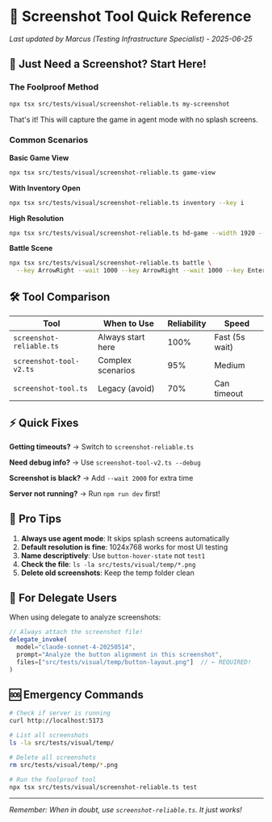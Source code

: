 # 📸 Screenshot Tool Quick Reference

*Last updated by Marcus (Testing Infrastructure Specialist) - 2025-06-25*

## 🚀 Just Need a Screenshot? Start Here!

### The Foolproof Method
```bash
npx tsx src/tests/visual/screenshot-reliable.ts my-screenshot
```
That's it! This will capture the game in agent mode with no splash screens.

### Common Scenarios

**Basic Game View**
```bash
npx tsx src/tests/visual/screenshot-reliable.ts game-view
```

**With Inventory Open**
```bash
npx tsx src/tests/visual/screenshot-reliable.ts inventory --key i
```

**High Resolution**
```bash
npx tsx src/tests/visual/screenshot-reliable.ts hd-game --width 1920 --height 1080
```

**Battle Scene**
```bash
npx tsx src/tests/visual/screenshot-reliable.ts battle \
  --key ArrowRight --wait 1000 --key ArrowRight --wait 1000 --key Enter
```

## 🛠️ Tool Comparison

| Tool | When to Use | Reliability | Speed |
|------|------------|-------------|--------|
| `screenshot-reliable.ts` | Always start here | 100% | Fast (5s wait) |
| `screenshot-tool-v2.ts` | Complex scenarios | 95% | Medium |
| `screenshot-tool.ts` | Legacy (avoid) | 70% | Can timeout |

## ⚡ Quick Fixes

**Getting timeouts?**
→ Switch to `screenshot-reliable.ts`

**Need debug info?**
→ Use `screenshot-tool-v2.ts --debug`

**Screenshot is black?**
→ Add `--wait 2000` for extra time

**Server not running?**
→ Run `npm run dev` first!

## 🎯 Pro Tips

1. **Always use agent mode**: It skips splash screens automatically
2. **Default resolution is fine**: 1024x768 works for most UI testing
3. **Name descriptively**: Use `button-hover-state` not `test1`
4. **Check the file**: `ls -la src/tests/visual/temp/*.png`
5. **Delete old screenshots**: Keep the temp folder clean

## 📝 For Delegate Users

When using delegate to analyze screenshots:

```typescript
// Always attach the screenshot file!
delegate_invoke(
  model="claude-sonnet-4-20250514",
  prompt="Analyze the button alignment in this screenshot",
  files=["src/tests/visual/temp/button-layout.png"]  // ← REQUIRED!
)
```

## 🆘 Emergency Commands

```bash
# Check if server is running
curl http://localhost:5173

# List all screenshots
ls -la src/tests/visual/temp/

# Delete all screenshots
rm src/tests/visual/temp/*.png

# Run the foolproof tool
npx tsx src/tests/visual/screenshot-reliable.ts test
```

---

*Remember: When in doubt, use `screenshot-reliable.ts`. It just works!*